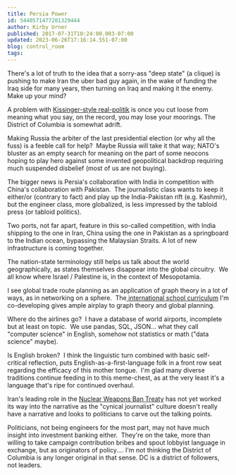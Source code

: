 ```yaml
---
title: Persia Power
id: 5440571477201329444
author: Kirby Urner
published: 2017-07-31T10:24:00.003-07:00
updated: 2023-06-26T17:16:14.551-07:00
blog: control_room
tags: 
---
```


There's a lot of truth to the idea that a sorry-ass "deep state" (a clique) is pushing to make Iran the uber bad guy again, in the wake of funding the Iraq side for many years, then turning on Iraq and making it the enemy.  Make up your mind?

A problem with [Kissinger-style real-politik](https://mybizmo.blogspot.com/2015/12/world-pax.html) is once you cut loose from meaning what you say, on the record, you may lose your moorings. The District of Columbia is somewhat adrift.

Making Russia the arbiter of the last presidential election (or why all the fuss) is a feeble call for help?  Maybe Russia will take it that way; NATO's bluster as an empty search for meaning on the part of some neocons hoping to play hero against some invented geopolitical backdrop requiring much suspended disbelief (most of us are not buying).

The bigger news is Persia's collaboration with India in competition with China's collaboration with Pakistan.  The journalistic class wants to keep it either/or (contrary to fact) and play up the India-Pakistan rift (e.g. Kashmir), but the engineer class, more globalized, is less impressed by the tabloid press (or tabloid politics).

Two ports, not far apart, feature in this so-called competition, with India shipping to the one in Iran, China using the one in Pakistan as a springboard to the Indian ocean, bypassing the Malaysian Straits. A lot of new infrastructure is coming together.

The nation-state terminology still helps us talk about the world geographically, as states themselves disappear into the global circuitry.  We all know where Israel / Palestine is, in the context of Mesopotamia.

I see global trade route planning as an application of graph theory in a lot of ways, as in networking on a sphere.  The[ international school curriculum](http://worldgame.blogspot.com/2017/07/more-manicuring.html) I'm co-developing gives ample airplay to graph theory and global planning.

Where do the airlines go?  I have a database of world airports, incomplete but at least on topic.  We use pandas, SQL, JSON... what they call "computer science" in English, somehow not statistics or math ("data science" maybe).

Is English broken?  I think the linguistic turn combined with basic self-critical reflection, puts English-as-a-first-language folk in a front row seat regarding the efficacy of this mother tongue.  I'm glad many diverse traditions continue feeding in to this meme-chest, as at the very least it's a language that's ripe for continued overhaul.

Iran's leading role in the [Nuclear Weapons Ban Treaty](http://controlroom.blogspot.com/2017/07/ban-treaty.html) has not yet worked its way into the narrative as the "cynical journalist" culture doesn't really have a narrative and looks to politicians to carve out the talking points.

Politicians, not being engineers for the most part, may not have much insight into investment banking either.  They're on the take, more than willing to take campaign contribution bribes and spout lobbyist language in exchange, but as originators of policy.... I'm not thinking the District of Columbia is any longer original in that sense. DC is a district of followers, not leaders.